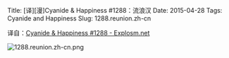 Title: [译][漫]Cyanide & Happiness #1288：流浪汉
Date: 2015-04-28
Tags: Cyanide and Happiness
Slug: 1288.reunion.zh-cn

译自：[Cyanide & Happiness #1288 - Explosm.net](http://explosm.net/comics/1288/)


![1288.reunion.zh-cn.png](/static/images/comics/1288.reunion.zh-cn.png)